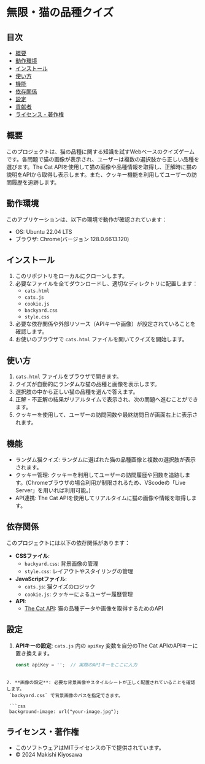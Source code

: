 # 無限・猫の品種クイズ

## 目次
- [概要](#概要)
- [動作環境](#動作環境)
- [インストール](#インストール)
- [使い方](#使い方)
- [機能](#機能)
- [依存関係](#依存関係)
- [設定](#設定)
- [貢献者](#貢献者)
- [ライセンス・著作権](#ライセンス・著作権)

## 概要
このプロジェクトは、猫の品種に関する知識を試すWebベースのクイズゲームです。各問題で猫の画像が表示され、ユーザーは複数の選択肢から正しい品種を選びます。The Cat APIを使用して猫の画像や品種情報を取得し、正解時に猫の説明をAPIから取得し表示します。また、クッキー機能を利用してユーザーの訪問履歴を追跡します。

## 動作環境
このアプリケーションは、以下の環境で動作が確認されています：
- OS: Ubuntu 22.04 LTS
- ブラウザ: Chrome(バージョン 128.0.6613.120)

## インストール
1. このリポジトリをローカルにクローンします。
2. 必要なファイルを全てダウンロードし、適切なディレクトリに配置します：
   - `cats.html`
   - `cats.js`
   - `cookie.js`
   - `backyard.css`
   - `style.css`
3. 必要な依存関係や外部リソース（APIキーや画像）が設定されていることを確認します。
4. お使いのブラウザで `cats.html` ファイルを開いてクイズを開始します。

## 使い方
1. `cats.html` ファイルをブラウザで開きます。
2. クイズが自動的にランダムな猫の品種と画像を表示します。
3. 選択肢の中から正しい猫の品種を選んで答えます。
4. 正解・不正解の結果がリアルタイムで表示され、次の問題へ進むことができます。
5. クッキーを使用して、ユーザーの訪問回数や最終訪問日が画面右上に表示されます。

## 機能
- ランダム猫クイズ: ランダムに選ばれた猫の品種画像と複数の選択肢が表示されます。
- クッキー管理: クッキーを利用してユーザーの訪問履歴や回数を追跡します。(Chromeブラウザの場合利用が制限されるため、VScodeの「Live Server」を用いれば利用可能。)
- API連携: The Cat APIを使用してリアルタイムに猫の画像や情報を取得します。

## 依存関係
このプロジェクトには以下の依存関係があります：

- **CSSファイル**:
  - `backyard.css`: 背景画像の管理
  - `style.css`: レイアウトやスタイリングの管理
- **JavaScriptファイル**:
  - `cats.js`: 猫クイズのロジック
  - `cookie.js`: クッキーによるユーザー履歴管理
- **API**:
  - [The Cat API](https://thecatapi.com): 猫の品種データや画像を取得するためのAPI

## 設定
1. **APIキーの設定**: `cats.js` 内の `apiKey` 変数を自分のThe Cat APIのAPIキーに置き換えます。

   ```js
   const apiKey = '';  // 実際のAPIキーをここに入力
  ```

2. **画像の設定**: 必要な背景画像やスタイルシートが正しく配置されていることを確認します。
   `backyard.css` で背景画像のパスを指定できます。

   ```css
   background-image: url("your-image.jpg");
   ```

## ライセンス・著作権
- このソフトウェアはMITライセンスの下で提供されています。
- © 2024 Makishi Kiyosawa

